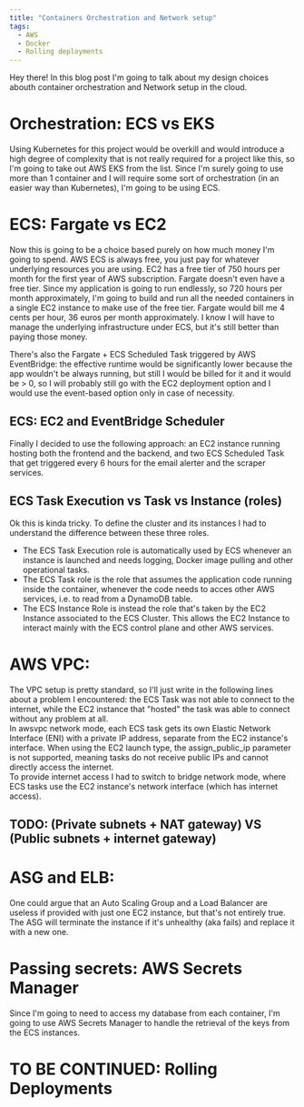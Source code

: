 ```yaml
---
title: "Containers Orchestration and Network setup"
tags:
  - AWS
  - Docker
  - Rolling deployments
---
```


Hey there! In this blog post I'm going to talk about my design choices abouth container orchestration and Network setup in the cloud.

# Orchestration: ECS vs EKS
Using Kubernetes for this project would be overkill and would introduce a high degree of complexity that is not really required for a project like this, so I'm going to take out AWS EKS from the list. Since I'm surely going to use more than 1 container and I will require some sort of orchestration (in an easier way than Kubernetes), I'm going to be using ECS. 

# ECS: Fargate vs EC2
Now this is going to be a choice based purely on how much money I'm going to spend. AWS ECS is always free, you just pay for whatever underlying resources you are using. EC2 has a free tier of 750 hours per month for the first year of AWS subscription. Fargate doesn't even have a free tier. Since my application is going to run endlessly, so 720 hours per month approximately, I'm going to build and run all the needed containers in a single EC2 instance to make use of the free tier. Fargate would bill me 4 cents per hour, 36 euros per month approximately. I know I will have to manage the underlying infrastructure under ECS, but it's still better than paying those money. 
    
There's also the Fargate + ECS Scheduled Task triggered by AWS EventBridge: the effective runtime would be significantly lower because the app wouldn't be always running, but still I would be billed for it and it would be > 0, so I will probably still go with the EC2 deployment option and I would use the event-based option only in case of necessity. 

## ECS: EC2 and EventBridge Scheduler
Finally I decided to use the following approach: an EC2 instance running hosting both the frontend and the backend, and two ECS Scheduled Task that get triggered every 6 hours for the email alerter and the scraper services.

## ECS Task Execution vs Task vs Instance (roles) 
Ok this is kinda tricky. To define the cluster and its instances I had to understand the difference between these three roles. 
- The ECS Task Execution role is automatically used by ECS whenever an instance is launched and needs logging, Docker image pulling and other operational tasks. 
- The ECS Task role is the role that assumes the application code running inside the container, whenever the code needs to acces other AWS services, i.e. to read from a DynamoDB table.
- The ECS Instance Role is instead the role that's taken by the EC2 Instance associated to the ECS Cluster. This allows the EC2 Instance to interact mainly with the ECS control plane and other AWS services. 

# AWS VPC: 
The VPC setup is pretty standard, so I'll just write in the following lines about a problem I encountered: the ECS Task was not able to connect to the internet, while the EC2 instance that "hosted" the task was able to connect without any problem at all.   
In awsvpc network mode, each ECS task gets its own Elastic Network Interface (ENI) with a private IP address, separate from the EC2 instance's interface. When using the EC2 launch type, the assign_public_ip parameter is not supported, meaning tasks do not receive public IPs and cannot directly access the internet.  
To provide internet access I had to switch to bridge network mode, where ECS tasks use the EC2 instance's network interface (which has internet access).


## TODO: (Private subnets + NAT gateway) VS (Public subnets + internet gateway)


# ASG and ELB:
One could argue that an Auto Scaling Group and a Load Balancer are useless if provided with just one EC2 instance, but that's not entirely true. The ASG will terminate the instance if it's unhealthy (aka fails) and replace it with a new one. 


# Passing secrets: AWS Secrets Manager
Since I'm going to need to access my database from each container, I'm going to use AWS Secrets Manager to handle the retrieval of the keys from the ECS instances. 

# TO BE CONTINUED: Rolling Deployments